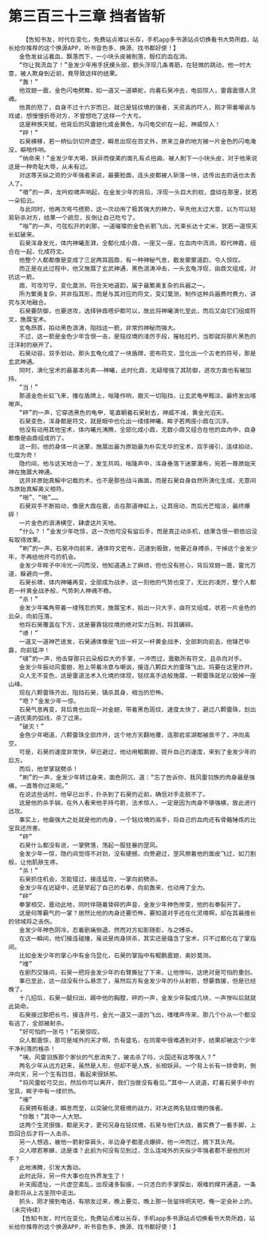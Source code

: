 # 第三百三十三章 挡者皆斩
        【告知书友，时代在变化，免费站点难以长存，手机app多书源站点切换看书大势所趋，站长给你推荐的这个换源APP，听书音色多、换源、找书都好使！】
       金色发丝沾着血，飘落而下，一小块头皮被削落，殷红的血在淌。
       “你让我流血了！”金发少年用手抚摸头部，额头浮现几条青筋，在轻微的跳动，他一时大意，被人欺身到近前，竟导致这样的结果。
       “轰！”
       他双翅一震，金色闪电劈舞，如一道又一道蟒蛇，向着石昊冲去，电弧惊人，雷霆震慑人灵魂。
       他真的怒了，自身不过十六岁而已，就已是铭纹境的强者，天资高的吓人，刚才带着嘲讽与戏谑，想慢慢折辱对方，不曾想吃了这样一个大亏。
       这是种族天赋，他背后的风雷翅化成金黄色，与闪电交织在一起，神威惊人！
       “砰！”
       石昊横移，若一柄仙剑切开虚空，瞬息出现在百丈外，原来立身的地方被一片金色的闪电淹没，噼啪作响。
       “纳命来！”金发少年大喝，妖异而俊美的面孔有点扭曲，被人削下一小块头皮，对于他来说这是一种奇耻大辱，从未有过。
       对这等天纵之资的少年强者来说，最要脸面，连头皮都被人斩落一块，这传出去的话也太丢人了。
       “嗷”的一声，龙吟蛟啸声响起，在金发少年的背后，浮现一头巨大的蛟，盘绕在那里，犹若一朵铅云。
       与此同时，他再次弯弓搭箭，这一次动用了极其强大的神力，早先他太过大意，以为可以轻易斩杀对方，结果一个疏忽，反倒让自己吃亏了。
       “嗡”的一声，弓弦松开的刹那，一道璀璨的金色长箭飞出，光束长达十丈米，犹若一道惊天长虹破来。
       石昊浑身发光，体内神曦澎湃，全都化成小鼎，一座又一座，在血肉中流淌，取代神霞，组合在一起，化成符文。
       他整个人都都像是变成了三足两耳圆鼎，有一种神秘气息，散发蒙蒙道韵，令人惊叹。
       而正是在此过程中，他又施展了玄武神通，黑色浪涛冲击，一头玄龟浮现，由鼎文组成，对抗这一箭。
       鼎，可攻可守，变化莫测，符合天地道韵，属于最繁奥复杂的兵器之一。
       所为繁奥复杂，并非指其形，而是与其对应的符文，变幻莫测，制作这种兵器费时费力，讲究与天地融合。
       石昊要防御，也要进攻，选择钟鼎塔炉都可以，故此将神曦演化至此，而后又由它们组成符文，施展宝术。
       玄龟昂首，拍动黑色浪涛，阻挡这一箭，非常的神秘而强大。
       不过，这一箭是金色少年含恨一击，是铭纹境的凌厉手段，摧枯拉朽，当即就将那片黑色的汪洋射的崩开了。
       石昊动容，双手划动，那头玄龟化成了一块盾牌，密布符文，显化出一个古老的符号，那是玄武神通。
       同时，演化宝术的最基本元素——神曦，此时化鼎，无疑增强了其防御，进攻方面也有被加持。
       “当！”
       那道金色长虹飞来，撞在盾牌上，嗡隆作响，磨灭一切阻挡，让玄武龟甲黯淡，最终发出喀嚓声。
       “砰”的一声，它穿透黑色的龟甲，笔直朝着石昊射去，神威不减，黄金光滔天。
       石昊变色，浑身都是符文，就是眼中也化出一缕缕神曦，眸子若两座小鼎在沉浮。
       他没有动用其他宝术，体内曦光沸腾，全部化成小鼎，无数小鼎又组合在他的血肉中，自身都像是由鼎组成的了。
       这一刻，他的身体一片迷蒙，施展出最为原始最为朴实无华的宝术，双手接引，连续拍动，化腐为奇！
       隐约间，他与这天地合一了，发生共鸣，嗡隆声中，浑身垂落下迷蒙瀑布，宛若一尊原始天神在施展大神通。
       这并非原始真解中记载的术，也不是那些战斗画面，而是石昊自身自然所演化生成，无意间与原始真解奥义相符。
       “啪”、“啪”……
       石昊双手不断拍动，像是大鼎在震，击在那道神虹上，让其摇动，而后光芒暗淡，最终爆碎！
       一片金色的浪涛横空，肆虐这片天地。
       “什么？！”金发少年吃惊，这一次他可没有留后手，而是真正动杀机，结果含恨一箭依旧没有取得效果。
       “刷”的一声，石昊冲向前来，通体符文密布，迅速到极致，他要近身搏杀，干掉这个金发少年，不再给他开弓的机会。
       金发少年眸子中冷光一闪而没，他知道遇上了麻烦，但也没有担心，背后双翅一震，雷光万道，躲避向一旁。
       石昊长啸，体内神曦再变，全部成为战矛，这一刻他的气势也变了，无比的凌厉，整个人都若一杆黄金战矛般，气势刺人神魂不稳。
       “杀！”
       金发少年嘴角带着一缕残忍的笑，施展宝术，拍出一只大手，由符文组成，状若一片金色的云朵，向前压落。
       他将石昊覆盖在下方，这是要靠铭纹境的绝对实力压制，将其碾碎。
       “哧！”
       一道又一道神芒迸发，石昊通体像是飞出一杆又一杆黄金战矛，全部刺向前去，他锋芒毕露，向前猛冲！
       “啵”的一声，他击穿那只云朵般巨大的手掌，一冲而过，震散所有符文，且杀向对手。
       金发少年振动风雷翅，脸上带着冷意与嘲讽，接连八颗巨大的雷珠飞出，将要在这里炸开。
       众人无不变色，这是雷道法术入化境的体现，铭纹高手这般施展，一颗雷珠就足以毁掉一座山峰。
       现在八颗雷珠齐出，阻挡石昊，镇杀其身，相当的恐怖。
       “嗯？”金发少年一惊。
       石昊气息再变，背后竟也出现一对金翅，带着黑色斑纹，速度太快了，避过八颗雷珠，划出一道优美的弧线，杀了过来。
       “破灭！”
       金色少年喝道，八颗雷珠全部炸开，这个地方天翻地覆，连那岩浆湖都被蒸干了，冲向高空。
       可是，石昊的速度非常快，早已避过，他动用鲲鹏翅，提升自己的速度，来到了金发少年的后方。
       而后，他举掌就劈杀！
       “刷”的一声，金发少年转过身来，面色阴沉，道：“忘了告诉你，我风雷羽族的肉身最是强横，一直等你过来呢。”
       在说这些话时，他早已出手，扑杀到了石昊的近前，确信对手走脱不了。
       这是他的杀手锏，在外人看来他手持弓箭，法术惊人，一定是因为肉身不够强横，故此进行远攻。
       事实上，他最强大之处就是他的肉身，一个铭纹境的高手，将自己的血肉还有骨骼锤炼的比宝具还厉害。
       “砰”
       石昊什么都没有说，一掌劈落，荡起一股狂暴的罡风。
       金发少年一惊，隐约间觉得不对劲，没有硬撼，向旁避过，罡风擦着他的面皮飞过，如刀割般，让他肌肤生疼。
       “杀！”
       石昊抓住机会，怎能错过，接连猛攻，一掌向前劈杀。
       金发少年在迟疑中，还是举起了自己的右拳，向前轰来，也动用了全力。
       “砰”
       拳掌相交，震动此地，同时伴随着骨碎的声音，金发少年神色惨变，他的右拳裂开了。
       这是何等霸气的一掌？居然比他的肉身还要恐怖，要知道对手还在化灵境啊，却在其最擅长的领域将之击伤。
       金发少年神色阴冷，忍着剧痛倒退，然而对方如影随影，与之搏杀。
       在这一瞬间，他们接连碰撞，虽说是肉身拼杀，其实还是蕴含了宝术，只不过都化在了掌指间。
       比如金发少年的掌心中有金乌显化，石昊的掌指中有鲲鹏震翅，奥妙莫测。
       “噗”
       在剧烈交锋间，石昊一把将金发少年的右臂撕扯了下来，让他惨叫，这绝对是可怕的重创。
       事已至此，这一战没有什么悬念了，虽然后方有金发少年的仆从射箭，想要救援，但是已经晚了。
       十几招后，石昊一腿扫出，踢中他的胸膛，砰的一声，金发少年裂成几块，一声惨叫后就就此毙命。
       石昊接过那把长弓，接连开弓，金光一道又一道的飞出，噗噗声传来，那几个仆从一个都没有逃了，全部被射杀。
       “好可怕的一张弓！”石昊惊叹。
       众人都震惊，那可是域外的天才啊，负有盛名，在同辈中很难遇到对手，结果却被这个少年干净利落的格杀！
       “咦，风雷羽族那个家伙的气息消失了，被击杀了吗，火国还有这等强人？”
       两名少年从远方赶来，虽然是人形，但却不是人族，长相妖异。一个背上长有一排骨刺，倒冲向天，另一个生有四目，看起来很妖邪。
       “将风雷蛟弓交出，然后你可以离开，我们当做没有看见。”其中一人说道，盯着石昊手中的宝具，眸子中有一缕炽热。
       “嗖”
       石昊拥有极速，瞬息而至，以突破化灵极境的战力，对决这两名铭纹境的强者。
       “你敢！”其中一人大怒。
       这两个生灵很强，都是天才，更何况身在铭纹境，石昊与他们大战，着实费了一番手脚，上百回合后才将一人击杀。
       另一人想逃，被他一箭射穿肩头，半边身子都差点爆碎，他一冲而过，摘下其头颅。
       众人噤若寒蝉，这是谁？此前为何没有见到过，怎么连域外的天纵少年强者都不是他的对手？
       此地沸腾，引发大轰动。
       此时此际，另一件大事也在外界发生了！
       补天阁遗址，一片虚空紊乱，出现诸多裂痕，一只洁白的手掌探出，艰难的撑开通道，一条身影将从上古圣院中走出。
       抓头，刚才接到电话，有朋友过来，晚上要见，晚上那一张留待明天吧，俺一定会补上的。（未完待续）
       【告知书友，时代在变化，免费站点难以长存，手机app多书源站点切换看书大势所趋，站长给你推荐的这个换源APP，听书音色多、换源、找书都好使！】